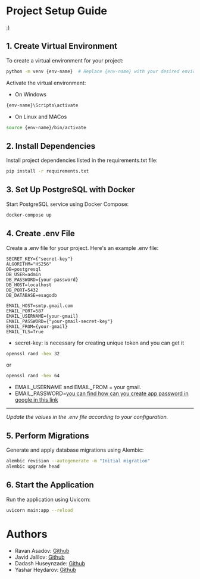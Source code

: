 # Project Setup Guide
[:)](https://www.youtube.com/watch?v=K5KAc5CoCuk)

## 1. Create Virtual Environment

To create a virtual environment for your project:

```bash
python -m venv {env-name}  # Replace {env-name} with your desired environment name
```

Activate the virtual environment:
- On Windows

```bash
{env-name}\Scripts\activate
```

- On Linux and MACos
```bash
source {env-name}/bin/activate
```
## 2. Install Dependencies
Install project dependencies listed in the requirements.txt file:

```bash
pip install -r requirements.txt
```

## 3. Set Up PostgreSQL with Docker

Start PostgreSQL service using Docker Compose:

```bash
docker-compose up
```

## 4. Create .env File
Create a .env file for your project. Here's an example .env file:

```env
SECRET_KEY={"secret-key"}
ALGORITHM="HS256"
DB=postgresql
DB_USER=admin
DB_PASSWORD={your-password}
DB_HOST=localhost
DB_PORT=5432
DB_DATABASE=esagodb

EMAIL_HOST=smtp.gmail.com
EMAIL_PORT=587
EMAIL_USERNAME={your-gmail}
EMAIL_PASSWORD={"your-gmail-secret-key"}
EMAIL_FROM={your-gmail}
EMAIL_TLS=True
```
- secret-key: is necessary for creating unique token and you can get it 
```bash 
openssl rand -hex 32 
```
or 
```bash 
openssl rand -hex 64 
```
- EMAIL_USERNAME and EMAIL_FROM = your gmail.
- EMAIL_PASSWORD=[you can find how can you create app password in google in this link](https://support.google.com/mail/answer/185833?hl=en)
---
*Update the values in the .env file according to your configuration.*

## 5. Perform Migrations
Generate and apply database migrations using Alembic:
```bash
alembic revision --autogenerate -m "Initial migration"
alembic upgrade head
```

## 6. Start the Application
Run the application using Uvicorn:

```bash
uvicorn main:app --reload
```


# Authors

- Ravan Asadov: [Github](https://github.com/ravanasad)
- Javid Jalilov: [Github](https://github.com/pxmpkeen)
- Dadash Huseynzade: [Github](https://github.com/dadashussein)
- Yashar Heydarov: [Github](https://github.com/heydarov93)
